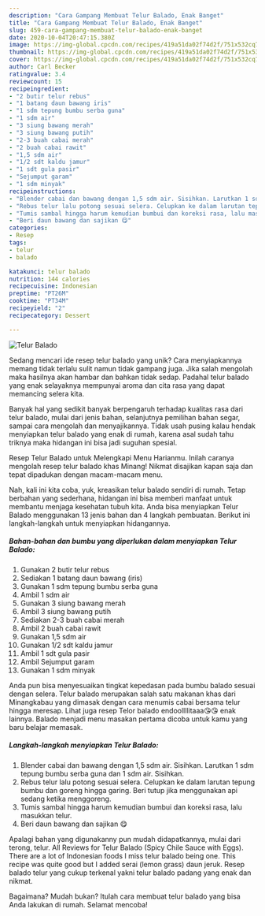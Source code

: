 ```yaml
---
description: "Cara Gampang Membuat Telur Balado, Enak Banget"
title: "Cara Gampang Membuat Telur Balado, Enak Banget"
slug: 459-cara-gampang-membuat-telur-balado-enak-banget
date: 2020-10-04T20:47:15.380Z
image: https://img-global.cpcdn.com/recipes/419a51da02f74d2f/751x532cq70/telur-balado-foto-resep-utama.jpg
thumbnail: https://img-global.cpcdn.com/recipes/419a51da02f74d2f/751x532cq70/telur-balado-foto-resep-utama.jpg
cover: https://img-global.cpcdn.com/recipes/419a51da02f74d2f/751x532cq70/telur-balado-foto-resep-utama.jpg
author: Carl Becker
ratingvalue: 3.4
reviewcount: 15
recipeingredient:
- "2 butir telur rebus"
- "1 batang daun bawang iris"
- "1 sdm tepung bumbu serba guna"
- "1 sdm air"
- "3 siung bawang merah"
- "3 siung bawang putih"
- "2-3 buah cabai merah"
- "2 buah cabai rawit"
- "1,5 sdm air"
- "1/2 sdt kaldu jamur"
- "1 sdt gula pasir"
- "Sejumput garam"
- "1 sdm minyak"
recipeinstructions:
- "Blender cabai dan bawang dengan 1,5 sdm air. Sisihkan. Larutkan 1 sdm tepung bumbu serba guna dan 1 sdm air. Sisihkan."
- "Rebus telur lalu potong sesuai selera. Celupkan ke dalam larutan tepung bumbu dan goreng hingga garing. Beri tutup jika menggunakan api sedang ketika menggoreng."
- "Tumis sambal hingga harum kemudian bumbui dan koreksi rasa, lalu masukkan telur."
- "Beri daun bawang dan sajikan 😋"
categories:
- Resep
tags:
- telur
- balado

katakunci: telur balado 
nutrition: 144 calories
recipecuisine: Indonesian
preptime: "PT26M"
cooktime: "PT34M"
recipeyield: "2"
recipecategory: Dessert

---
```



![Telur Balado](https://img-global.cpcdn.com/recipes/419a51da02f74d2f/751x532cq70/telur-balado-foto-resep-utama.jpg)

Sedang mencari ide resep telur balado yang unik? Cara menyiapkannya memang tidak terlalu sulit namun tidak gampang juga. Jika salah mengolah maka hasilnya akan hambar dan bahkan tidak sedap. Padahal telur balado yang enak selayaknya mempunyai aroma dan cita rasa yang dapat memancing selera kita.

Banyak hal yang sedikit banyak berpengaruh terhadap kualitas rasa dari telur balado, mulai dari jenis bahan, selanjutnya pemilihan bahan segar, sampai cara mengolah dan menyajikannya. Tidak usah pusing kalau hendak menyiapkan telur balado yang enak di rumah, karena asal sudah tahu triknya maka hidangan ini bisa jadi suguhan spesial.

Resep Telur Balado untuk Melengkapi Menu Harianmu. Inilah caranya mengolah resep telur balado khas Minang! Nikmat disajikan kapan saja dan tepat dipadukan dengan macam-macam menu.


Nah, kali ini kita coba, yuk, kreasikan telur balado sendiri di rumah. Tetap berbahan yang sederhana, hidangan ini bisa memberi manfaat untuk membantu menjaga kesehatan tubuh kita. Anda bisa menyiapkan Telur Balado menggunakan 13 jenis bahan dan 4 langkah pembuatan. Berikut ini langkah-langkah untuk menyiapkan hidangannya.

<!--inarticleads1-->

##### Bahan-bahan dan bumbu yang diperlukan dalam menyiapkan Telur Balado:

1. Gunakan 2 butir telur rebus
1. Sediakan 1 batang daun bawang (iris)
1. Gunakan 1 sdm tepung bumbu serba guna
1. Ambil 1 sdm air
1. Gunakan 3 siung bawang merah
1. Ambil 3 siung bawang putih
1. Sediakan 2-3 buah cabai merah
1. Ambil 2 buah cabai rawit
1. Gunakan 1,5 sdm air
1. Gunakan 1/2 sdt kaldu jamur
1. Ambil 1 sdt gula pasir
1. Ambil Sejumput garam
1. Gunakan 1 sdm minyak


Anda pun bisa menyesuaikan tingkat kepedasan pada bumbu balado sesuai dengan selera. Telur balado merupakan salah satu makanan khas dari Minangkabau yang dimasak dengan cara menumis cabai bersama telur hingga meresap. Lihat juga resep Telor balado endoollllitaaa😘😘 enak lainnya. Balado menjadi menu masakan pertama dicoba untuk kamu yang baru belajar memasak. 

<!--inarticleads2-->

##### Langkah-langkah menyiapkan Telur Balado:

1. Blender cabai dan bawang dengan 1,5 sdm air. Sisihkan. Larutkan 1 sdm tepung bumbu serba guna dan 1 sdm air. Sisihkan.
1. Rebus telur lalu potong sesuai selera. Celupkan ke dalam larutan tepung bumbu dan goreng hingga garing. Beri tutup jika menggunakan api sedang ketika menggoreng.
1. Tumis sambal hingga harum kemudian bumbui dan koreksi rasa, lalu masukkan telur.
1. Beri daun bawang dan sajikan 😋


Apalagi bahan yang digunakanny pun mudah didapatkannya, mulai dari terong, telur. All Reviews for Telur Balado (Spicy Chile Sauce with Eggs). There are a lot of Indonesian foods I miss telur balado being one. This recipe was quite good but I added serai (lemon grass) daun jeruk. Resep balado telur yang cukup terkenal yakni telur balado padang yang enak dan nikmat. 

Bagaimana? Mudah bukan? Itulah cara membuat telur balado yang bisa Anda lakukan di rumah. Selamat mencoba!
